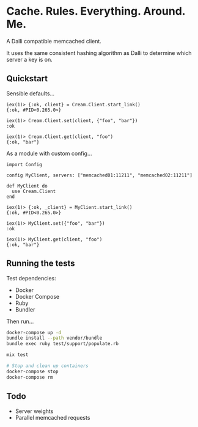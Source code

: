 # Cache. Rules. Everything. Around. Me.

A Dalli compatible memcached client.

It uses the same consistent hashing algorithm as Dalli to determine which server
a key is on.

## Quickstart

Sensible defaults...

```
iex(1)> {:ok, client} = Cream.Client.start_link()
{:ok, #PID<0.265.0>}

iex(1)> Cream.Client.set(client, {"foo", "bar"})
:ok

iex(1)> Cream.Client.get(client, "foo")
{:ok, "bar"}
```

As a module with custom config...

```
import Config

config MyClient, servers: ["memcached01:11211", "memcached02:11211"]

def MyClient do
  use Cream.Client
end

iex(1)> {:ok, _client} = MyClient.start_link()
{:ok, #PID<0.265.0>}

iex(1)> MyClient.set({"foo", "bar"})
:ok

iex(1)> MyClient.get(client, "foo")
{:ok, "bar"}
```

## Running the tests

Test dependencies:
 * Docker
 * Docker Compose
 * Ruby
 * Bundler

Then run...
```sh
docker-compose up -d
bundle install --path vendor/bundle
bundle exec ruby test/support/populate.rb

mix test

# Stop and clean up containers
docker-compose stop
docker-compose rm
```

## Todo

* Server weights
* Parallel memcached requests
